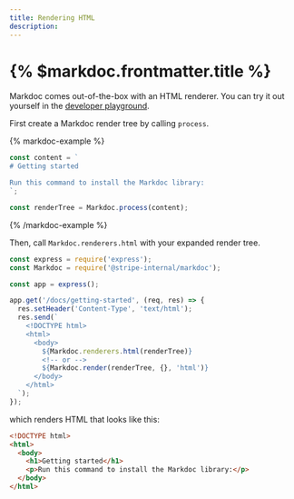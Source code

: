 ```yaml
---
title: Rendering HTML
description:
---
```


# {% $markdoc.frontmatter.title %}

Markdoc comes out-of-the-box with an HTML renderer. You can try it out yourself in the [developer playground](/sandbox).

First create a Markdoc render tree by calling `process`.

{% markdoc-example %}

```js
const content = `
# Getting started

Run this command to install the Markdoc library:
`;

const renderTree = Markdoc.process(content);
```

{% /markdoc-example %}

Then, call `Markdoc.renderers.html` with your expanded render tree.

```js
const express = require('express');
const Markdoc = require('@stripe-internal/markdoc');

const app = express();

app.get('/docs/getting-started', (req, res) => {
  res.setHeader('Content-Type', 'text/html');
  res.send(`
    <!DOCTYPE html>
    <html>
      <body>
        ${Markdoc.renderers.html(renderTree)}
        <!-- or --> 
        ${Markdoc.render(renderTree, {}, 'html')}
      </body>
    </html>
  `);
});
```

which renders HTML that looks like this:

```html
<!DOCTYPE html>
<html>
  <body>
    <h1>Getting started</h1>
    <p>Run this command to install the Markdoc library:</p>
  </body>
</html>
```
